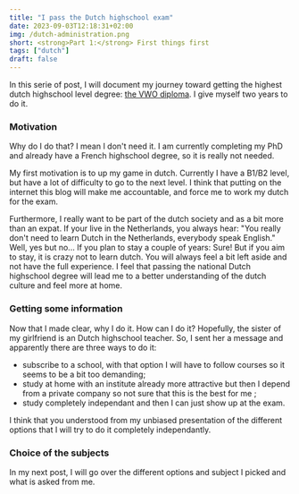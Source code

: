 ```yaml
---
title: "I pass the Dutch highschool exam"
date: 2023-09-03T12:18:31+02:00
img: /dutch-administration.png
short: <strong>Part 1:</strong> First things first
tags: ["dutch"]
draft: false
---
```


In this serie of post, I will document my journey toward getting the highest dutch highschool level degree: [the VWO diploma](https://duo.nl/particulier/vakinformatie-voor-het-staatsexamen/vwo.jsp).
I give myself two years to do it.

### Motivation

Why do I do that?
I mean I don't need it.
I am currently completing my PhD and already have a French highschool degree, so it is really not needed.

My first motivation is to up my game in dutch.
Currently I have a B1/B2 level, but have a lot of difficulty to go to the next level.
I think that putting on the internet this blog will make me accountable, and force me to work my dutch for the exam.

Furthermore, I really want to be part of the dutch society and as a bit more than an expat.
If your live in the Netherlands, you always hear: "You really don't need to learn Dutch in the Netherlands, everybody speak English."
Well, yes but no... If you plan to stay a couple of years: Sure!
But if you aim to stay, it is crazy not to learn dutch.
You will always feel a bit left aside and not have the full experience.
I feel that passing the national Dutch highschool degree will lead me to a better understanding of the dutch culture and feel more at home.

### Getting some information

Now that I made clear, why I do it. How can I do it?
Hopefully, the sister of my girlfriend is an Dutch highschool teacher. 
So, I sent her a message and apparently there are three ways to do it:

- subscribe to a school, with that option I will have to follow courses so it seems to be a bit too demanding;
- study at home with an institute already more attractive but then I depend from a private company so not sure that this is the best for me ;
- study completely independant and then I can just show up at the exam.

I think that you understood from my unbiased presentation of the different options that I will try to do it completely independantly.

### Choice of the subjects

In my next post, I will go over the different options and subject I picked and what is asked from me.
